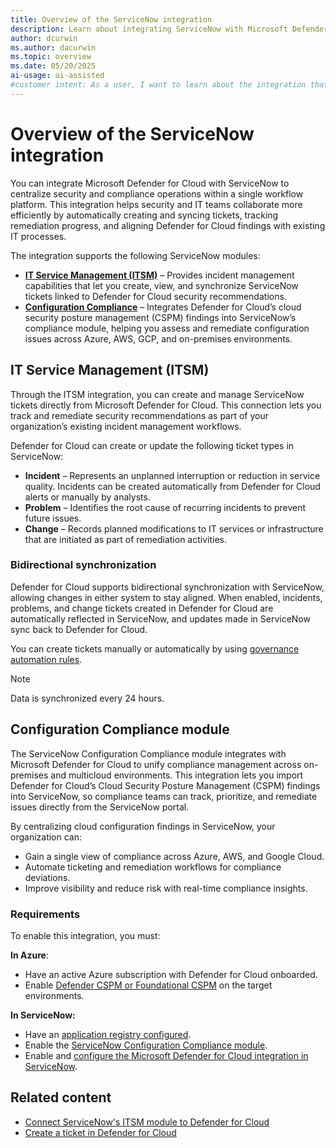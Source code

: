 ```yaml
---
title: Overview of the ServiceNow integration
description: Learn about integrating ServiceNow with Microsoft Defender for Cloud to protect Azure, hybrid, and multicloud machines.
author: dcurwin
ms.author: dacurwin
ms.topic: overview
ms.date: 05/20/2025
ai-usage: ai-assisted
#customer intent: As a user, I want to learn about the integration that exists between ServiceNow and Microsoft Defender for Cloud so that I can protect my Azure, hybrid, and multicloud machines.
---
```


# Overview of the ServiceNow integration

You can integrate Microsoft Defender for Cloud with ServiceNow to centralize security and compliance operations within a single workflow platform. This integration helps security and IT teams collaborate more efficiently by automatically creating and syncing tickets, tracking remediation progress, and aligning Defender for Cloud findings with existing IT processes.

The integration supports the following ServiceNow modules:

- **[IT Service Management (ITSM)](#it-service-management-itsm)** – Provides incident management capabilities that let you create, view, and synchronize ServiceNow tickets linked to Defender for Cloud security recommendations.  
- **[Configuration Compliance](#configuration-compliance-module)** – Integrates Defender for Cloud’s cloud security posture management (CSPM) findings into ServiceNow’s compliance module, helping you assess and remediate configuration issues across Azure, AWS, GCP, and on-premises environments.

## IT Service Management (ITSM)

Through the ITSM integration, you can create and manage ServiceNow tickets directly from Microsoft Defender for Cloud. This connection lets you track and remediate security recommendations as part of your organization’s existing incident management workflows.

Defender for Cloud can create or update the following ticket types in ServiceNow:

- **Incident** – Represents an unplanned interruption or reduction in service quality. Incidents can be created automatically from Defender for Cloud alerts or manually by analysts.  
- **Problem** – Identifies the root cause of recurring incidents to prevent future issues.  
- **Change** – Records planned modifications to IT services or infrastructure that are initiated as part of remediation activities.

### Bidirectional synchronization

Defender for Cloud supports bidirectional synchronization with ServiceNow, allowing changes in either system to stay aligned. When enabled, incidents, problems, and change tickets created in Defender for Cloud are automatically reflected in ServiceNow, and updates made in ServiceNow sync back to Defender for Cloud.

You can create tickets manually or automatically by using [governance automation rules](governance-rules.md).

> [!NOTE]
> Data is synchronized every 24 hours.

## Configuration Compliance module

The ServiceNow Configuration Compliance module integrates with Microsoft Defender for Cloud to unify compliance management across on-premises and multicloud environments. This integration lets you import Defender for Cloud’s Cloud Security Posture Management (CSPM) findings into ServiceNow, so compliance teams can track, prioritize, and remediate issues directly from the ServiceNow portal.

By centralizing cloud configuration findings in ServiceNow, your organization can:
- Gain a single view of compliance across Azure, AWS, and Google Cloud.
- Automate ticketing and remediation workflows for compliance deviations.
- Improve visibility and reduce risk with real-time compliance insights.

### Requirements

To enable this integration, you must:

**In Azure**:
- Have an active Azure subscription with Defender for Cloud onboarded.
- Enable [Defender CSPM or Foundational CSPM](tutorial-enable-cspm-plan.md) on the target environments.

**In ServiceNow:**
- Have an [application registry configured](https://www.opslogix.com/knowledgebase/servicenow/kb-create-a-servicenow-api-key-and-secret-for-the-scom-servicenow-incident-connector).
- Enable the [ServiceNow Configuration Compliance module](https://store.servicenow.com/sn_appstore_store.do#!/store/application/29691e1f0212471dad08668c1e39932b/14.12.4).
- Enable and [configure the Microsoft Defender for Cloud integration in ServiceNow](https://docs.servicenow.com/bundle/washingtondc-security-management/page/product/secops-integration-vr/azure-security-center/task/cc_asc_install_configure.html).

## Related content

- [Connect ServiceNow's ITSM module to Defender for Cloud](connect-servicenow.md)
- [Create a ticket in Defender for Cloud](create-ticket-servicenow.md)

